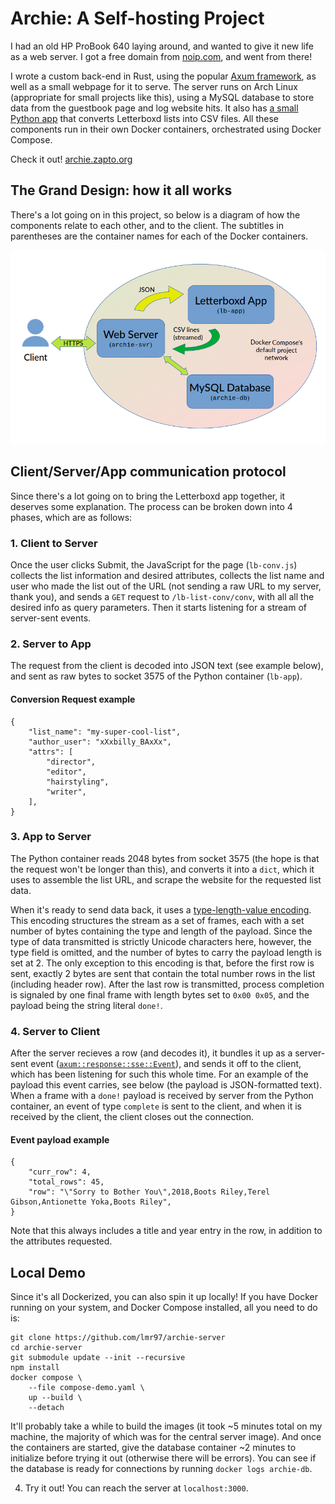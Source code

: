 # Archie: A Self-hosting Project

I had an old HP ProBook 640 laying around, and wanted to give it new life as a web server. I got a free domain from [noip.com](https://www.noip.com/), and went from there!

I wrote a custom back-end in Rust, using the popular [Axum framework](https://github.com/tokio-rs/axum), as well as a small webpage for it to serve. The server runs on Arch Linux (appropriate for small projects like this), using a MySQL database to store data from the guestbook page and log website hits. It also has [a small Python app](https://github.com/lmr97/letterboxd_get_list) that converts Letterboxd lists into CSV files. All these components run in their own Docker containers, orchestrated using Docker Compose.

Check it out! [archie.zapto.org](archie.zapto.org)

## The Grand Design: how it all works

There's a lot going on in this project, so below is a diagram of how the components relate to each other, and to the client. The subtitles in parentheses are the container names for each of the Docker containers.

![General server model](static/images/server-model.png?raw=true "General server model.")

## Client/Server/App communication protocol

Since there's a lot going on to bring the Letterboxd app together, it deserves some explanation. The process can be broken down into 4 phases, which are as follows:

### 1. Client to Server

Once the user clicks Submit, the JavaScript for the page (`lb-conv.js`) collects the list information and desired attributes, collects the list name and user who made the list out of the URL (not sending a raw URL to my server, thank you), and sends a `GET` request to `/lb-list-conv/conv`, with all all the desired info as query parameters. Then it starts listening for a stream of server-sent events. 

### 2. Server to App

The request from the client is decoded into JSON text (see example below), and sent as raw bytes to socket 3575 of the Python container (`lb-app`).

#### Conversion Request example

```
{
	"list_name": "my-super-cool-list",
	"author_user": "xXxbilly_BAxXx",
	"attrs": [ 
		"director", 
		"editor",
		"hairstyling", 
		"writer", 
	],
}
```

### 3. App to Server

The Python container reads 2048 bytes from socket 3575 (the hope is that the request won't be longer than this), and converts it into a `dict`, which it uses to assemble the list URL, and scrape the website for the requested list data. 

When it's ready to send data back, it uses a [type-length-value encoding](https://en.wikipedia.org/wiki/Type%E2%80%93length%E2%80%93value). This encoding structures the stream as a set of frames, each with a set number of bytes containing the type and length of the payload. Since the type of data transmitted is strictly Unicode characters here, however, the type field is omitted, and the number of bytes to carry the payload length is set at 2. The only exception to this encoding is that, before the first row is sent, exactly 2 bytes are sent that contain the total number rows in the list (including header row). After the last row is transmitted, process completion is signaled by one final frame with length bytes set to `0x00 0x05`, and the payload being the string literal `done!`.

### 4. Server to Client

After the server recieves a row (and decodes it), it bundles it up as a server-sent event ([`axum::response::sse::Event`](https://docs.rs/axum/latest/axum/response/sse/struct.Event.html)), and sends it off to the client, which has been listening for such this whole time. For an example of the payload this event carries, see below (the payload is JSON-formatted text). When a frame with a `done!` payload is received by server from the Python container, an event of type `complete` is sent to the client, and when it is received by the client, the client closes out the connection.

#### Event payload example
```
{
	"curr_row": 4,
	"total_rows": 45,
    "row": "\"Sorry to Bother You\",2018,Boots Riley,Terel Gibson,Antionette Yoka,Boots Riley",
}
```
Note that this always includes a title and year entry in the row, in addition to the attributes requested.

## Local Demo

Since it's all Dockerized, you can also spin it up locally! If you have Docker running on your system, and Docker Compose installed, all you need to do is:

```
git clone https://github.com/lmr97/archie-server
cd archie-server
git submodule update --init --recursive
npm install
docker compose \   
    --file compose-demo.yaml \
    up --build \
	--detach
```
It'll probably take a while to build the images (it took ~5 minutes total on my machine, the majority of which was for the central server image). And once the containers are started, give the database container ~2 minutes to initialize before trying it out (otherwise there will be errors). You can see if the database is ready for connections by running `docker logs archie-db`. 

4. Try it out! You can reach the server at `localhost:3000`.